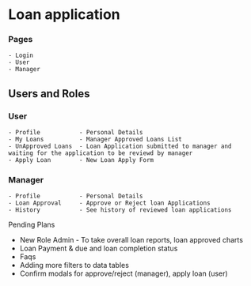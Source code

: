 # Loan application

### Pages

    - Login
    - User
    - Manager

## Users and Roles

### User

    - Profile           - Personal Details
    - My Loans          - Manager Approved Loans List
    - UnApproved Loans  - Loan Application submitted to manager and waiting for the application to be reviewd by manager
    - Apply Loan        - New Loan Apply Form

### Manager

    - Profile           - Personal Details
    - Loan Approval     - Approve or Reject loan Applications
    - History           - See history of reviewed loan applications

Pending Plans
- New Role Admin - To take overall loan reports, loan approved charts
- Loan Payment & due and loan completion status
- Faqs
- Adding more filters to data tables
- Confirm modals for approve/reject (manager), apply loan (user)